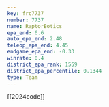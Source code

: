 ```yaml
---
key: frc7737
number: 7737
name: RaptorBotics
epa_end: 6.6
auto_epa_end: 2.48
teleop_epa_end: 4.45
endgame_epa_end: -0.33
winrate: 0.4
district_epa_rank: 1559
district_epa_percentile: 0.1344
type: Team
---
```

[[2024code]]
